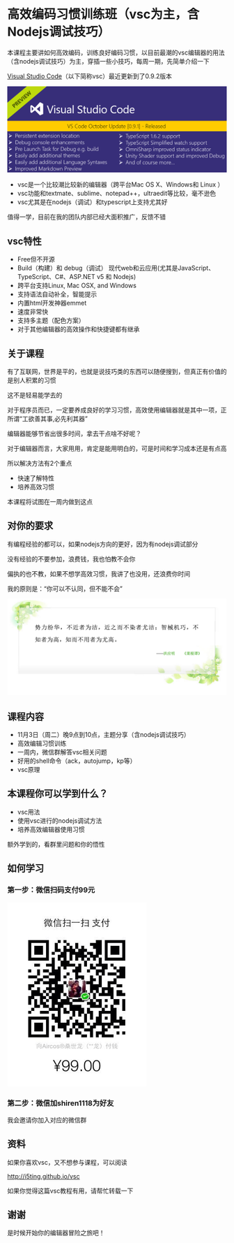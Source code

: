 # 高效编码习惯训练班（vsc为主，含Nodejs调试技巧）

本课程主要讲如何高效编码，训练良好编码习惯，以目前最潮的vsc编辑器的用法（含nodejs调试技巧）为主，穿插一些小技巧，每周一期，先简单介绍一下

[Visual Studio Code](https://code.visualstudio.com/)（以下简称vsc）最近更新到了0.9.2版本

![](img/0.png)

- vsc是一个比较潮比较新的编辑器（跨平台Mac OS X、Windows和 Linux ）
- vsc功能和textmate、sublime、notepad++，ultraedit等比较，毫不逊色
- vsc尤其是在nodejs（调试）和typescript上支持尤其好

值得一学，目前在我的团队内部已经大面积推广，反馈不错

## vsc特性

- Free但不开源
- Build（构建）和 debug（调试） 现代web和云应用(尤其是JavaScript、TypeScript、C#、ASP.NET v5 和 Nodejs)
- 跨平台支持Linux, Mac OSX, and Windows
- 支持语法自动补全，智能提示
- 内置html开发神器emmet
- 速度非常快
- 支持多主题（配色方案）
- 对于其他编辑器的高效操作和快捷键都有继承

## 关于课程

有了互联网，世界是平的，也就是说技巧类的东西可以随便搜到，但真正有价值的是别人积累的习惯

这不是轻易能学去的

对于程序员而已，一定要养成良好的学习习惯，高效使用编辑器就是其中一项，正所谓“工欲善其事,必先利其器”

编辑器能够节省出很多时间，拿去干点啥不好呢？

对于编辑器而言，大家用用，肯定是能用明白的，可是时间和学习成本还是有点高

所以解决方法有2个重点

- 快速了解特性
- 培养高效习惯

本课程将试图在一周内做到这点


## 对你的要求

有编程经验的都可以，如果nodejs方向的更好，因为有nodejs调试部分

没有经验的不要参加，浪费钱，我也怕教不会你

偏执的也不教，如果不想学高效习惯，我讲了也没用，还浪费你时间

我的原则是：“你可以不认同，但不能不会”

![](img/2.png)

## 课程内容

- 11月3日（周二）晚9点到10点，主题分享（含nodejs调试技巧）
- 高效编辑习惯训练
- 一周内，微信群解答vsc相关问题
- 好用的shell命令（ack，autojump，kp等）
- vsc原理

## 本课程你可以学到什么？

- vsc用法
- 使用vsc进行的nodejs调试方法
- 培养高效编辑器使用习惯

额外学到的，看群里问题和你的悟性

## 如何学习

### 第一步：微信扫码支付99元

![](img/1.jpg)

### 第二步：微信加shiren1118为好友

我会邀请你加入对应的微信群

## 资料

如果你喜欢vsc，又不想参与课程，可以阅读

http://i5ting.github.io/vsc

如果你觉得这篇vsc教程有用，请帮忙转载一下


## 谢谢

是时候开始你的编辑器冒险之旅吧！